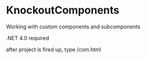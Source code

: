 # KnockoutComponents
Working with custom components and subcomponents

.NET 4.0 required

after project is fired up, type /com.html
